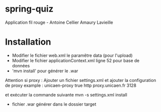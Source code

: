 # spring-quiz
Application fil rouge - Antoine Cellier Amaury Lavieille

# Installation

* Modifier le fichier web.xml le paramêtre data (pour l'upload)
* Modifier le fichier applicationContext.xml ligne 52 pour base de données
* 'mvn install' pour générer le .war

Attention si proxy : 
Ajouter un fichier settings.xml et ajouter la configuration de proxy 
example : 
<settings>
  <proxies>
   <proxy>
      <id>unicaen-proxy</id>
      <active>true</active>
      <protocol>http</protocol>
      <host>proxy.unicaen.fr</host>
      <port>3128</port>
    </proxy>
  </proxies>
</settings>

et exécuter la commande suivante mvn -s settings.xml install

* fichier .war générer dans le dossier target

